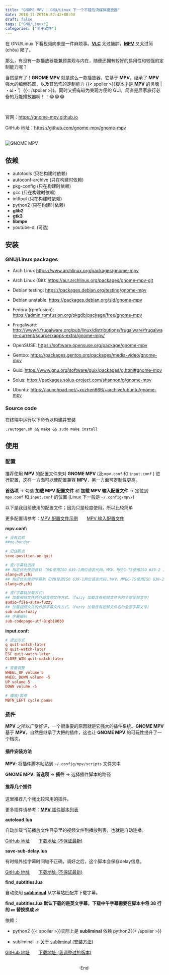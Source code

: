 ```yaml
---
title: "GNOME MPV | GNU/Linux 下一个不错的流媒体播放器"
date: 2018-11-20T16:52:42+08:00
draft: false
tags: ["GNU/Linux"]
categories: ["关于软件"]
---
```

<!-- 
![](https://mogeko.github.io/blog-images/r/029/)
<img src="" alt="" >
{{< spoiler >}}{{< /spoiler >}}
 -->

在 GNU/Linux 下看视频向来是一件麻烦事。[**VLC**](https://www.videolan.org/index.zh.html) 太过臃肿，[**MPV**](https://mpv.io/) 又太过简 (chǒu) 陋了。

那么，有没有一款播放器能兼顾美观与内在，随便还拥有较好的易用性和较强的定制能力呢？

当然是有了！**GNOME MPV** 就是这么一款播放器，它基于 **MPV**，继承了 **MPV** 强大的编解码器，以及其恐怖的定制能力 {{< spoiler >}}脚本才是 **MPV** 的灵魂 | ・ω・’）{{< /spoiler >}}。同时又拥有较为美观方便的 GUI，简直是居家旅行必备的万能播放器啊！！😂😂😂

<!-- more -->

<br>

官网：<https://gnome-mpv.github.io>

GitHub 地址：<https://github.com/gnome-mpv/gnome-mpv>

<br>

<img src="https://mogeko.github.io/blog-images/r/029/gnome_mpv.png" alt="GNOME MPV" >

## 依赖

- autotools (只在构建时依赖)
- autoconf-archive (只在构建时依赖)
- pkg-config (只在构建时依赖)
- gcc (只在构建时依赖)
- intltool (只在构建时依赖)
- python2 (只在构建时依赖)
- **glib2**
- **gtk3**
- **libmpv**
- youtube-dl (可选)

## 安装

### GNU/Linux packages

- Arch Linux <https://www.archlinux.org/packages/gnome-mpv>


- Arch Linux (Git): <https://aur.archlinux.org/packages/gnome-mpv-git>
- Debian testing: <https://packages.debian.org/testing/gnome-mpv>
- Debian unstable: <https://packages.debian.org/sid/gnome-mpv>
- Fedora (rpmfusion): <https://admin.rpmfusion.org/pkgdb/package/free/gnome-mpv>
- Frugalware: <http://www4.frugalware.org/pub/linux/distributions/frugalware/frugalware-current/source/xapps-extra/gnome-mpv/>
- OpenSUSE: <https://software.opensuse.org/package/gnome-mpv>
- Gentoo: <https://packages.gentoo.org/packages/media-video/gnome-mpv>
- Guix: <https://www.gnu.org/software/guix/packages/g.html#gnome-mpv>
- Solus: <https://packages.solus-project.com/shannon/g/gnome-mpv>
- Ubuntu: <https://launchpad.net/~xuzhen666/+archive/ubuntu/gnome-mpv>

### Source code

在终端中运行以下命令以构建并安装

```plaintext
./autogen.sh && make && sudo make install
```

## 使用

### 配置

推荐使用 **MPV** 的配置文件来对 **GNOME MPV** (及 `mpv.conf` 和 `input.conf` ) 进行配置，这样一方面可以使配置兼容 **MPV**，另一方面可定制性更高。

**首选项**  -> 勾选 **加载 MPV 配置文件** 和 **加载 MPV 输入配置文件** -> 定位到  `mpv.conf` 和 `input.conf` 的位置 (Linux 下一般是 `~/.config/mpv/`)

以下是我目前使用的配置文件；因为只是轻度使用，所以比较简单

更多配置请参考：[MPV 配置文件示例](https://github.com/mpv-player/mpv/blob/master/etc/mpv.conf)&emsp;&emsp;[MPV 输入配置文件](https://github.com/mpv-player/mpv/blob/master/etc/input.conf)

**mpv.conf:**

```conf
# 没有边框
##no-border

# 记住断点
seve-position-on-quit

# 音/字幕轨选择
## 指定优先使用音轨（DVD使用ISO 639-1两位语言代码，MKV、MPEG-TS使用ISO 639-2 三位语言代码）
alang=zh,chi
## 指定优先使用字幕轨（DVD使用ISO 639-1两位语言代码，MKV、MPEG-TS使用ISO 639-2 三位语言代码）
slang=zh,chi

# 音/字幕轨加载方式
## 加载视频文件的外部音频文件方式。（fuzzy 加载含有视频文件名的全部音频文件）
audio-file-auto=fuzzy
## 加载视频文件的外部字幕文件方式。（fuzzy 加载含有视频文件名的全部字幕文件）
sub-auto=fuzzy
## 字幕编码
sub-codepage=utf-8:gb18030
```

**input.conf:**

```conf
# 退出方式
q quit-watch-later
Q quit-watch-later
ESC quit-watch-later
CLOSE_WIN quit-watch-later

# 音量调整
WHEEL_UP volume 5
WHEEL_DOWN volume -5
UP volume 5
DOWN volume -5

# 播放/暂停
MBTN_LEFT cycle pause
```

### 插件

**MPV** 之所以广受好评，一个很重要的原因就是它强大的插件系统。**GNOME MPV** 基于 **MPV**，自然是继承了大把的插件，这也让 **GNOME MPV** 的可玩性提升了一个档次。

#### 插件安装方法

**MPV**: 将插件脚本粘贴到 `~/.config/mpv/scripts` 文件夹中

**GNOME MPV**: **首选项** -> **插件** -> 选择插件脚本的路径

#### 推荐几个插件

这里推荐几个我比较常用的插件。

更多插件请参考：[**MPV** 插件脚本列表](https://github.com/mpv-player/mpv/wiki/User-Scripts)

**autoload.lua**

自动加载当前播放文件目录里的视频文件到播放列表，也就是自动连播。

[GitHub 地址](https://github.com/mpv-player/mpv/blob/master/TOOLS/lua/autoload.lua)&emsp;&emsp;[下载地址 (不保证最新)](https://github.com/Mogeko/blog-commits/releases/download/029/autoload.lua)

**save-sub-delay.lua**

有时候外挂字幕时间轴不正确，调好之后，这个脚本会保存delay信息。

[GitHub 地址](https://github.com/zc62/mpv-scripts/blob/master/save-sub-delay.lua)&emsp;&emsp;[下载地址 (不保证最新)](https://github.com/Mogeko/blog-commits/releases/download/029/save-sub-delay.lua)

**find_subtitles.lua**

自动使用 [**subliminal**](https://github.com/Diaoul/subliminal) 从字幕站匹配并下载字幕。

**find_subtitles.lua 默认下载的是英文字幕，下载中午字幕需要在脚本中将 38 行的 `en` 替换换成 `zh`**

依赖：

- python2 {{< spoiler >}}实际上是 **subliminal** 依赖 python2{{< /spoiler >}}

- subliminal -> [关于 subliminal (安装方法)](https://mogeko.github.io/2018/030)

[GitHub 地址](https://github.com/directorscut82/find_subtitles/blob/master/find_subtitles.lua)&emsp;&emsp;[下载地址 (我调整过的版本)](https://github.com/Mogeko/blog-commits/releases/download/029/find_subtitles.lua)





<br>

<center>  ·End·  </center>